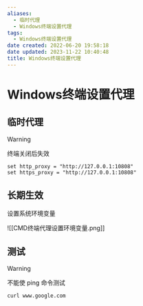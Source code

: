 ```yaml
---
aliases:
  - 临时代理
  - Windows终端设置代理
tags:
  - Windows终端设置代理
date created: 2022-06-20 19:58:18
date updated: 2023-11-22 10:40:48
title: Windows终端设置代理
---
```


# Windows终端设置代理

## 临时代理

> [!warning]
> 终端关闭后失效

```shell
set http_proxy = "http://127.0.0.1:10808"
set https_proxy = "http://127.0.0.1:10808"
```

## 长期生效

设置系统环境变量

![[CMD终端代理设置环境变量.png]]

## 测试

> [!warning]
> 不能使 ping 命令测试

```sehll
curl www.google.com
```
